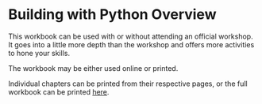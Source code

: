 # Building with Python Overview

This workbook can be used with or without attending an official workshop. It goes into a little more depth than the workshop and offers more activities to hone your skills.

The workbook may be either used online or printed.

Individual chapters can be printed from their respective pages, or the full workbook can be printed [here](#).
